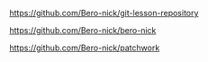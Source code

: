 https://github.com/Bero-nick/git-lesson-repository


https://github.com/Bero-nick/bero-nick


https://github.com/Bero-nick/patchwork
